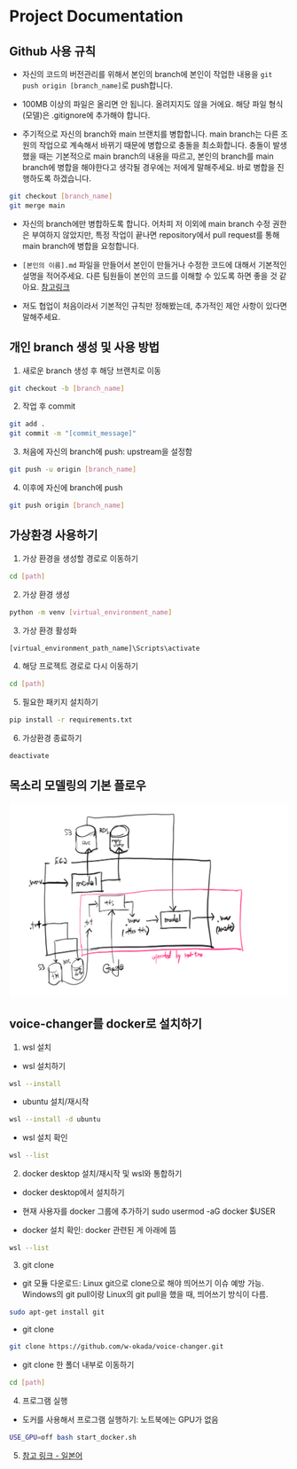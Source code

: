 # Project Documentation

## Github 사용 규칙

- 자신의 코드의 버전관리를 위해서 본인의 branch에 본인이 작업한 내용을 `git push origin [branch_name]`로 push합니다.

- 100MB 이상의 파일은 올리면 안 됩니다. 올려지지도 않을 거에요. 해당 파일 형식(모델)은 .gitignore에 추가해야 합니다.

- 주기적으로 자신의 branch와 main 브랜치를 병합합니다. main branch는 다른 조원의 작업으로 계속해서 바뀌기 때문에 병합으로 충돌을 최소화합니다. 충돌이 발생했을 때는 기본적으로 main branch의 내용을 따르고, 본인의 branch를 main branch에 병합을 해야한다고 생각될 경우에는 저에게 말해주세요. 바로 병합을 진행하도록 하겠습니다.

```bash
git checkout [branch_name]
git merge main
```

- 자신의 branch에만 병합하도록 합니다. 어차피 저 이외에 main branch 수정 권한은 부여하지 않았지만, 특정 작업이 끝나면 repository에서 pull request를 통해 main branch에 병합을 요청합니다.

- `[본인의 이름].md` 파일을 만들어서 본인이 만들거나 수정한 코드에 대해서 기본적인 설명을 적어주세요. 다른 팀원들이 본인의 코드를 이해할 수 있도록 하면 좋을 것 같아요. [참고링크](https://gist.github.com/ihoneymon/652be052a0727ad59601)

- 저도 협업이 처음이라서 기본적인 규칙만 정해봤는데, 추가적인 제안 사항이 있다면 말해주세요.

## 개인 branch 생성 및 사용 방법

1. 새로운 branch 생성 후 해당 브랜치로 이동

```bash
git checkout -b [branch_name]
```

2. 작업 후 commit

```bash
git add .
git commit -m "[commit_message]"
```

3. 처음에 자신의 branch에 push: upstream을 설정함

```bash
git push -u origin [branch_name]
```

4. 이후에 자신에 branch에 push

```bash
git push origin [branch_name]
```

## 가상환경 사용하기

1. 가상 환경을 생성할 경로로 이동하기

```bash
cd [path]
```

2. 가상 환경 생성

```bash
python -m venv [virtual_environment_name]
```

3. 가상 환경 활성화

```bash
[virtual_environment_path_name]\Scripts\activate
```

4. 해당 프로젝트 경로로 다시 이동하기

```bash
cd [path]
```

5. 필요한 패키지 설치하기

```bash
pip install -r requirements.txt
```

6. 가상환경 종료하기

```bash
deactivate
```

## 목소리 모델링의 기본 플로우

![Data flow](/description_images/data-flow.PNG)

## voice-changer를 docker로 설치하기

1. wsl 설치

- wsl 설치하기

```bash
wsl --install
```

- ubuntu 설치/재시작

```bash
wsl --install -d ubuntu
```

- wsl 설치 확인

```bash
wsl --list
```

2. docker desktop 설치/재시작 및 wsl와 통합하기

- docker desktop에서 설치하기

- 현재 사용자를 docker 그룹에 추가하기
  sudo usermod -aG docker $USER

- docker 설치 확인: docker 관련된 게 아래에 뜸

```bash
wsl --list
```

3. git clone

- git 모듈 다운로드: Linux git으로 clone으로 해야 띄어쓰기 이슈 예방 가능. Windows의 git pull이랑 Linux의 git pull을 했을 때, 띄어쓰기 방식이 다름.

```bash
sudo apt-get install git
```

- git clone

```bash
git clone https://github.com/w-okada/voice-changer.git
```

- git clone 한 폴더 내부로 이동하기

```bash
cd [path]
```

4. 프로그램 실행

- 도커를 사용해서 프로그램 실행하기: 노트북에는 GPU가 없음

```bash
USE_GPU=off bash start_docker.sh
```

5. [참고 링크 - 일본어](https://www.youtube.com/watch?v=POo_Cg0eFMU)
